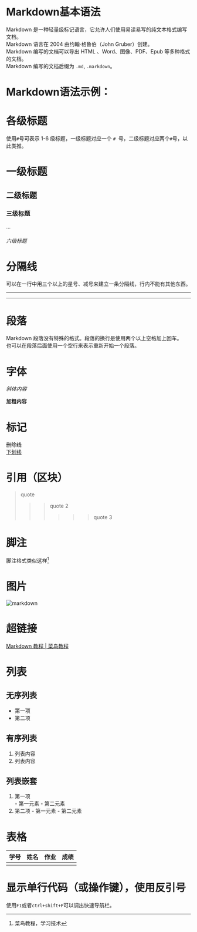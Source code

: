 # Markdown基本语法    

Markdown 是一种轻量级标记语言，它允许人们使用易读易写的纯文本格式编写文档。  
Markdown 语言在 2004 由约翰·格鲁伯（John Gruber）创建。  
Markdown 编写的文档可以导出 HTML 、Word、图像、PDF、Epub 等多种格式的文档。  
Markdown 编写的文档后缀为 `.md`, `.markdown`。


# Markdown语法示例：  


# 各级标题  
使用` # `号可表示 1-6 级标题，一级标题对应一个 `# `号，二级标题对应两个` # `号，以此类推。
#  一级标题  
## 二级标题  
### 三级标题  
...
###### 六级标题

# 分隔线
可以在一行中用三个以上的星号、减号来建立一条分隔线，行内不能有其他东西。  

***  
---  

  
# 段落
Markdown 段落没有特殊的格式。段落的换行是使用两个以上空格加上回车。    
也可以在段落后面使用一个空行来表示重新开始一个段落。

# 字体    
*斜体内容*  

**加粗内容**  

# 标记  
~~删除线~~  
<u>下划线</u>

# 引用（区块）  
> quote
>
> > > quote 2
> > >
> > > > > > quote 3

# 脚注  
脚注格式类似这样[^RUNOOB]  
[^RUNOOB]:菜鸟教程，学习技术


# 图片
![markdown](https://www.runoob.com/wp-content/uploads/2019/03/iconfinder_markdown_298823.png)

# 超链接  
[Markdown 教程 | 菜鸟教程](https://www.runoob.com/markdown/md-tutorial.html)

# 列表

## 无序列表
- 第一项
- 第二项

## 有序列表
1. 列表内容
2. 列表内容  

## 列表嵌套
1. 第一项  
       - 第一元素
       - 第二元素  
2. 第二项
       - 第一元素
       - 第二元素

# 表格
| 学号 | 姓名 | 作业 | 成绩 |
| ---- | ---- | ---- | ---- |
|      |      |      |      |

# 显示单行代码（或操作键），使用反引号
使用`F1`或者`ctrl+shift+P`可以调出快速导航栏。
